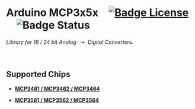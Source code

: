 
# Arduino MCP3x5x   [![Badge License]][License]   ![Badge Status] 

*Library for 16 / 24 bit Analog  🠖  Digital Converters.*

<br>

## Supported Chips

- **[MCP3461 / MCP3462 / MCP3464][MCP3461r]**

- **[MCP3561 / MCP3562 / MCP3564][MCP3561r]**

<br>


<!----------------------------------------------------------------------------->

[MCP3461r]: https://www.microchip.com/en-us/product/MCP3461r
[MCP3561r]: https://www.microchip.com/en-us/product/MCP3561r

[License]: LICENSE


<!--------------------------------[ Badges ]----------------------------------->

[Badge License]: https://img.shields.io/badge/License-MIT-yellow.svg?style=for-the-badge
[Badge Status]: https://img.shields.io/badge/Status-Unstable-EF2D5E?style=for-the-badge